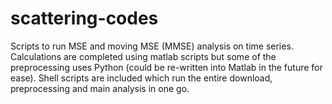 # scattering-codes


Scripts to run MSE and moving MSE (MMSE) analysis on time series. Calculations are completed using matlab scripts but some of the preprocessing uses Python (could be re-written into Matlab in the future for ease). Shell scripts are included which run the entire download, preprocessing and main analysis in one go. 
